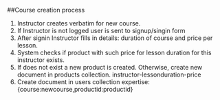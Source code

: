 ##Course creation process
1. Instructor creates verbatim for new course.
2. If Instructor is not logged user is sent to signup/singin form
3. After signin Instructor fills in details: duration of course and price per lesson.
4. System checks if product with such price for lesson duration for this instructor exists.
5. If does not exist a new product is created. Otherwise, create new document in products collection. instructor-lessonduration-price
6. Create document in users collection expertise:{course:newcourse,productid:productid}